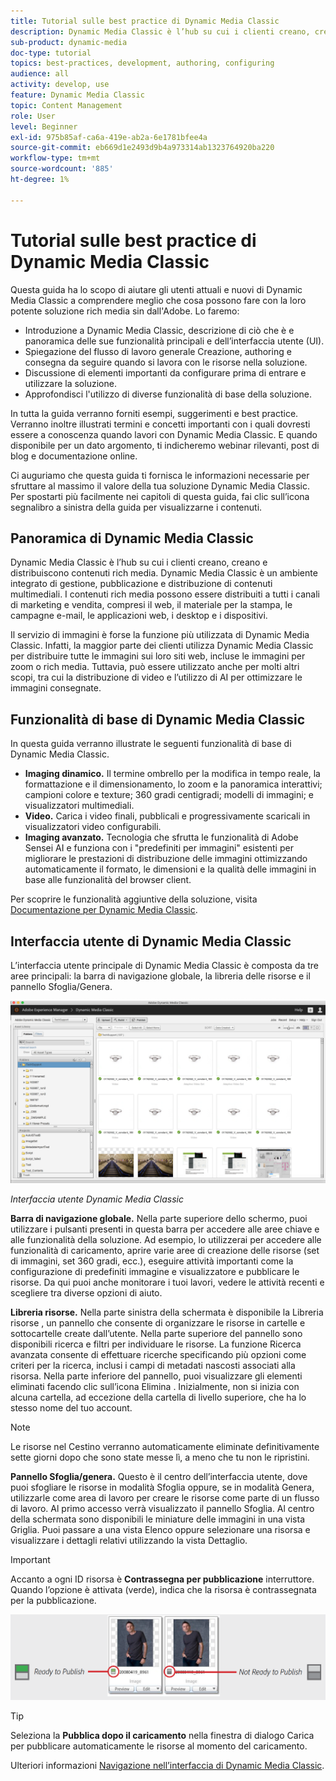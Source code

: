 ```yaml
---
title: Tutorial sulle best practice di Dynamic Media Classic
description: Dynamic Media Classic è l’hub su cui i clienti creano, creano e distribuiscono contenuti rich media. Questa esercitazione sulle best practice è stata creata per aiutare gli utenti attuali e nuovi di Dynamic Media Classic a comprendere meglio cosa possono fare con questa potente soluzione rich media di Adobe. In questa parte dell’esercitazione, scoprirai cos’è Dynamic Media Classic e consulta brevemente le sue funzionalità principali e l’interfaccia utente.
sub-product: dynamic-media
doc-type: tutorial
topics: best-practices, development, authoring, configuring
audience: all
activity: develop, use
feature: Dynamic Media Classic
topic: Content Management
role: User
level: Beginner
exl-id: 975b85af-ca6a-419e-ab2a-6e1781bfee4a
source-git-commit: eb669d1e2493d9b4a973314ab1323764920ba220
workflow-type: tm+mt
source-wordcount: '885'
ht-degree: 1%

---
```


# Tutorial sulle best practice di Dynamic Media Classic

Questa guida ha lo scopo di aiutare gli utenti attuali e nuovi di Dynamic Media Classic a comprendere meglio che cosa possono fare con la loro potente soluzione rich media sin dall&#39;Adobe. Lo faremo:

- Introduzione a Dynamic Media Classic, descrizione di ciò che è e panoramica delle sue funzionalità principali e dell’interfaccia utente (UI).
- Spiegazione del flusso di lavoro generale Creazione, authoring e consegna da seguire quando si lavora con le risorse nella soluzione.
- Discussione di elementi importanti da configurare prima di entrare e utilizzare la soluzione.
- Approfondisci l&#39;utilizzo di diverse funzionalità di base della soluzione.

In tutta la guida verranno forniti esempi, suggerimenti e best practice. Verranno inoltre illustrati termini e concetti importanti con i quali dovresti essere a conoscenza quando lavori con Dynamic Media Classic. E quando disponibile per un dato argomento, ti indicheremo webinar rilevanti, post di blog e documentazione online.

Ci auguriamo che questa guida ti fornisca le informazioni necessarie per sfruttare al massimo il valore della tua soluzione Dynamic Media Classic. Per spostarti più facilmente nei capitoli di questa guida, fai clic sull’icona segnalibro a sinistra della guida per visualizzarne i contenuti.

## Panoramica di Dynamic Media Classic

Dynamic Media Classic è l’hub su cui i clienti creano, creano e distribuiscono contenuti rich media. Dynamic Media Classic è un ambiente integrato di gestione, pubblicazione e distribuzione di contenuti multimediali. I contenuti rich media possono essere distribuiti a tutti i canali di marketing e vendita, compresi il web, il materiale per la stampa, le campagne e-mail, le applicazioni web, i desktop e i dispositivi.

Il servizio di immagini è forse la funzione più utilizzata di Dynamic Media Classic. Infatti, la maggior parte dei clienti utilizza Dynamic Media Classic per distribuire tutte le immagini sui loro siti web, incluse le immagini per zoom o rich media. Tuttavia, può essere utilizzato anche per molti altri scopi, tra cui la distribuzione di video e l’utilizzo di AI per ottimizzare le immagini consegnate.

## Funzionalità di base di Dynamic Media Classic

In questa guida verranno illustrate le seguenti funzionalità di base di Dynamic Media Classic.

- **Imaging dinamico.** Il termine ombrello per la modifica in tempo reale, la formattazione e il dimensionamento, lo zoom e la panoramica interattivi; campioni colore e texture; 360 gradi centigradi; modelli di immagini; e visualizzatori multimediali.
- **Video.** Carica i video finali, pubblicali e progressivamente scaricali in visualizzatori video configurabili.
- **Imaging avanzato.** Tecnologia che sfrutta le funzionalità di Adobe Sensei AI e funziona con i &quot;predefiniti per immagini&quot; esistenti per migliorare le prestazioni di distribuzione delle immagini ottimizzando automaticamente il formato, le dimensioni e la qualità delle immagini in base alle funzionalità del browser client.

Per scoprire le funzionalità aggiuntive della soluzione, visita [Documentazione per Dynamic Media Classic](https://experienceleague.adobe.com/docs/dynamic-media-classic/using/intro/introduction.html).

## Interfaccia utente di Dynamic Media Classic

L’interfaccia utente principale di Dynamic Media Classic è composta da tre aree principali: la barra di navigazione globale, la libreria delle risorse e il pannello Sfoglia/Genera.

![immagine](assets/overview/overview-dmc-ui-ew.png)

_Interfaccia utente Dynamic Media Classic_

**Barra di navigazione globale.** Nella parte superiore dello schermo, puoi utilizzare i pulsanti presenti in questa barra per accedere alle aree chiave e alle funzionalità della soluzione. Ad esempio, lo utilizzerai per accedere alle funzionalità di caricamento, aprire varie aree di creazione delle risorse (set di immagini, set 360 gradi, ecc.), eseguire attività importanti come la configurazione di predefiniti immagine e visualizzatore e pubblicare le risorse. Da qui puoi anche monitorare i tuoi lavori, vedere le attività recenti e scegliere tra diverse opzioni di aiuto.

**Libreria risorse.** Nella parte sinistra della schermata è disponibile la Libreria risorse , un pannello che consente di organizzare le risorse in cartelle e sottocartelle create dall’utente. Nella parte superiore del pannello sono disponibili ricerca e filtri per individuare le risorse. La funzione Ricerca avanzata consente di effettuare ricerche specificando più opzioni come criteri per la ricerca, inclusi i campi di metadati nascosti associati alla risorsa. Nella parte inferiore del pannello, puoi visualizzare gli elementi eliminati facendo clic sull’icona Elimina . Inizialmente, non si inizia con alcuna cartella, ad eccezione della cartella di livello superiore, che ha lo stesso nome del tuo account.

>[!NOTE]
>
>Le risorse nel Cestino verranno automaticamente eliminate definitivamente sette giorni dopo che sono state messe lì, a meno che tu non le ripristini.

**Pannello Sfoglia/genera.** Questo è il centro dell’interfaccia utente, dove puoi sfogliare le risorse in modalità Sfoglia oppure, se in modalità Genera, utilizzarle come area di lavoro per creare le risorse come parte di un flusso di lavoro. Al primo accesso verrà visualizzato il pannello Sfoglia. Al centro della schermata sono disponibili le miniature delle immagini in una vista Griglia. Puoi passare a una vista Elenco oppure selezionare una risorsa e visualizzare i dettagli relativi utilizzando la vista Dettaglio.

>[!IMPORTANT]
>
>Accanto a ogni ID risorsa è **Contrassegna per pubblicazione** interruttore. Quando l’opzione è attivata (verde), indica che la risorsa è contrassegnata per la pubblicazione.

![immagine](assets/overview/overview-mark-for-publish.png)

>[!TIP]
>
>Seleziona la **Pubblica dopo il caricamento** nella finestra di dialogo Carica per pubblicare automaticamente le risorse al momento del caricamento.

Ulteriori informazioni [Navigazione nell’interfaccia di Dynamic Media Classic](https://experienceleague.adobe.com/docs/dynamic-media-classic/using/getting-started/navigation-basics.html).
